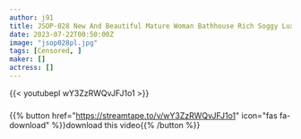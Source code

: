 ```yaml
---
author: j91
title: JSOP-028 New And Beautiful Mature Woman Bathhouse Rich Soggy Luxury Soap Airi Tsujime
date: 2023-07-22T00:50:00Z
image: "jsop028pl.jpg"
tags: [Censored, ]
maker: []
actress: []
---
```



{{< youtubepl wY3ZzRWQvJFJ1o1 >}}
###

{{% button href="https://streamtape.to/v/wY3ZzRWQvJFJ1o1" icon="fas fa-download" %}}download this video{{% /button %}}
